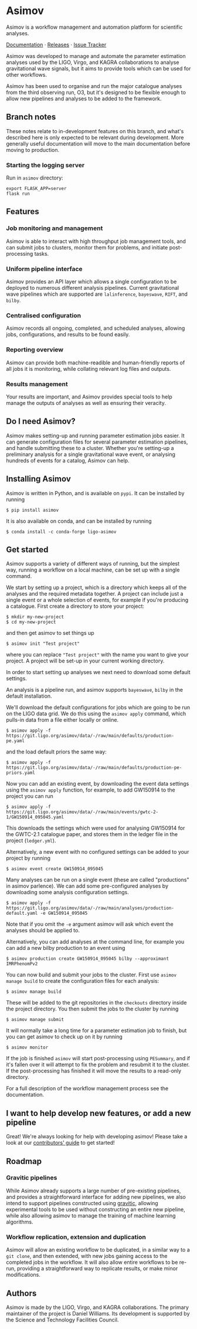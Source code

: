 # Asimov

Asimov is a workflow management and automation platform for scientific analyses.

[Documentation](https://asimov.docs.ligo.org/asimov) · [Releases](https://git.ligo.org/asimov/asimov/-/releases) · [Issue Tracker](https://git.ligo.org/asimov/asimov/-/issues)

Asimov was developed to manage and automate the parameter estimation analyses used by the LIGO, Virgo, and KAGRA collaborations to analyse gravitational wave signals, but it aims to provide tools which can be used for other workflows.

Asimov has been used to organise and run the major catalogue analyses from the third observing run, O3, but it's designed to be flexible enough to allow new pipelines and analyses to be added to the framework.

## Branch notes

These notes relate to in-development features on this branch, and what's described here is only expected to be relevant during development.
More generally useful documentation will move to the main documentation before moving to production.

### Starting the logging server

Run in ``asimov`` directory:

```
export FLASK_APP=server
flask run
```

## Features

### Job monitoring and management

Asimov is able to interact with high throughput job management tools, and can submit jobs to clusters, monitor them for problems, and initiate post-processing tasks.

### Uniform pipeline interface

Asimov provides an API layer which allows a single configuration to be deployed to numerous different analysis pipelines.
Current gravitational wave pipelines which are supported are ``lalinference``, ``bayeswave``, ``RIFT``, and ``bilby``.

### Centralised configuration

Asimov records all ongoing, completed, and scheduled analyses, allowing jobs, configurations, and results to be found easily.

### Reporting overview

Asimov can provide both machine-readible and human-friendly reports of all jobs it is monitoring, while collating relevant log files and outputs.

### Results management

Your results are important, and Asimov provides special tools to help manage the outputs of analyses as well as ensuring their veracity.

## Do I need Asimov?

Asimov makes setting-up and running parameter estimation jobs easier.
It can generate configuration files for several parameter estimation pipelines, and handle submitting these to a cluster.
Whether you're setting-up a preliminary analysis for a single gravitational wave event, or analysing hundreds of events for a catalog, Asimov can help.

## Installing Asimov

Asimov is written in Python, and is available on ``pypi``. 
It can be installed by running
```
$ pip install asimov
```

It is also available on conda, and can be installed by running
```
$ conda install -c conda-forge ligo-asimov
```


## Get started

Asimov supports a variety of different ways of running, but the simplest way, running a workflow on a local machine, can be set up with a single command.

We start by setting up a project, which is a directory which keeps all of the analyses and the required metadata together.
A project can include just a single event or a whole selection of events, for example if you're producing a catalogue.
First create a directory to store your project:
```
$ mkdir my-new-project
$ cd my-new-project
```
and then get asimov to set things up
```
$ asimov init "Test project"
```
where you can replace `"Test project"` with the name you want to give your project.
A project will be set-up in your current working directory.

In order to start setting up analyses we next need to download some default settings.

An analysis is a pipeline run, and asimov supports `bayeswave`, `bilby` in the default installation.

We'll download the default configurations for jobs which are going to be run on the LIGO data grid.
We do this using the `asimov apply` command, which pulls-in data from a file either locally or online.

```
$ asimov apply -f https://git.ligo.org/asimov/data/-/raw/main/defaults/production-pe.yaml
```
and the load default priors the same way:
```
$ asimov apply -f https://git.ligo.org/asimov/data/-/raw/main/defaults/production-pe-priors.yaml
```

Now you can add an existing event, by downloading the event data settings using the `asimov apply` function, for example, to add GW150914 to the project you can run

```
$ asimov apply -f https://git.ligo.org/asimov/data/-/raw/main/events/gwtc-2-1/GW150914_095045.yaml
```

This downloads the settings which were used for analysing GW150914 for the GWTC-2.1 catalogue paper, and stores them in the ledger file in the project (`ledger.yml`).

Alternatively, a new event with no configured settings can be added to your project by running

```
$ asimov event create GW150914_095045
```

Many analyses can be run on a single event (these are called "productions" in asimov parlence).
We can add some pre-configured analyses by downloading some analysis configuration settings.

```
$ asimov apply -f https://git.ligo.org/asimov/data/-/raw/main/analyses/production-default.yaml -e GW150914_095045
```
Note that if you omit the `-e` argument asimov will ask which event the analyses should be applied to.

Alternatively, you can add analyses at the command line, for example you can add a new bilby production to an event using
```
$ asimov production create GW150914_095045 bilby --approximant IMRPhenomPv2
```

You can now build and submit your jobs to the cluster.
First use `asimov manage build` to create the configuration files for each analysis:
```
$ asimov manage build
```
These will be added to the git repositories in the `checkouts` directory inside the project directory.
You then submit the jobs to the cluster by running
```
$ asimov manage submit
```

It will normally take a long time for a parameter estimation job to finish, but you can get asimov to check up on it by running
```
$ asimov monitor
```
If the job is finished `asimov` will start post-processing using `PESummary`, and if it's fallen over it will attempt to fix the problem and resubmit it to the cluster.
If the post-processing has finished it will move the results to a read-only directory.

For a full description of the workflow management process see the documentation.


## I want to help develop new features, or add a new pipeline

Great! We're always looking for help with developing asimov!
Please take a look at our [contributors' guide](CONTRIBUTING.rst) to get started!


## Roadmap

### Gravitic pipelines

While Asimov already supports a large number of pre-existing pipelines, and provides a straightforward interface for adding new pipelines, we also intend to support pipelines constructed using [gravitic](https://github.com/transientlunatic/gravitic), allowing experimental tools to be used without constructing an entire new pipeline, while also allowing asimov to manage the training of machine learning algorithms.


### Workflow replication, extension and duplication

Asimov will allow an existing workflow to be duplicated, in a similar way to a ``git clone``, and then extended, with new jobs gaining access to the completed jobs in the workflow.
It will also allow entire workflows to be re-run, providing a straightforward way to replicate results, or make minor modifications.


## Authors

Asimov is made by the LIGO, Virgo, and KAGRA collaborations.
The primary maintainer of the project is Daniel Williams.
Its development is supported by the Science and Technology Facilities Council.
